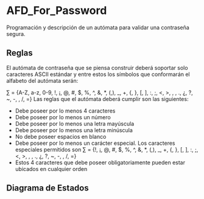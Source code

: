 # AFD_For_Password
Programación y descripción de un autómata para validar una contraseña segura.

## Reglas
El autómata de contraseña que se piensa construir deberá soportar solo caracteres ASCII estándar y entre estos los símbolos que conformarán el alfabeto del autómata serán:

∑ = {A-Z, a-z, 0-9, !, ¡, @, #, $, %, ^, &, *, (,), _, +, {, }, [, ], :, ;, <, >, , , ., ¿, ?, ~, -, \, /, =}
Las reglas que el autómata deberá cumplir son las siguientes:
-	Debe poseer por lo menos 4 caracteres
-	Debe poseer por lo menos un número
-	Debe poseer por lo menos una letra mayúscula
-	Debe poseer por lo menos una letra minúscula
-	No debe poseer espacios en blanco
-	Debe poseer por lo menos un carácter especial. Los caracteres especiales permitidos son ∑ = {!, ¡, @, #, $, %, ^, &, *, (,), _, +, {, }, [, ], :, ;, <, >, , , ., ¿, ?, ~, -, \, /, =}
-	Estos 4 caracteres que debe poseer obligatoriamente pueden estar ubicados en cualquier orden

## Diagrama de Estados

